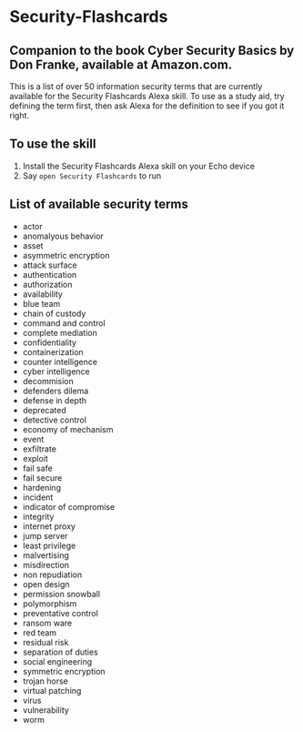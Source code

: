 # Security-Flashcards
## Companion to the book Cyber Security Basics by Don Franke, available at Amazon.com.
This is a list of over 50 information security terms that are currently available for the Security Flashcards Alexa skill. To use as a study aid, try defining the term first, then ask Alexa for the definition to see if you got it right.

## To use the skill
1. Install the Security Flashcards Alexa skill on your Echo device
2. Say `open Security Flashcards` to run

## List of available security terms 
* actor
* anomalyous behavior
* asset
* asymmetric encryption
* attack surface
* authentication
* authorization
* availability
* blue team
* chain of custody
* command and control
* complete mediation
* confidentiality
* containerization
* counter intelligence
* cyber intelligence
* decommision
* defenders dilema
* defense in depth
* deprecated
* detective control
* economy of mechanism
* event
* exfiltrate
* exploit
* fail safe
* fail secure
* hardening
* incident
* indicator of compromise
* integrity
* internet proxy
* jump server
* least privilege
* malvertising
* misdirection
* non repudiation
* open design
* permission snowball
* polymorphism
* preventative control
* ransom ware
* red team
* residual risk
* separation of duties
* social engineering
* symmetric encryption
* trojan horse
* virtual patching
* virus
* vulnerability
* worm